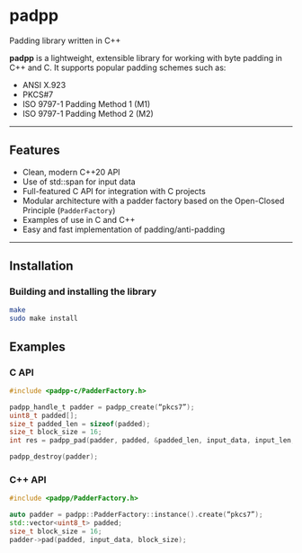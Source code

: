 # padpp
Padding library written in C++

**padpp** is a lightweight, extensible library for working with byte padding in C++ and C. It supports popular padding schemes such as:

- ANSI X.923
- PKCS#7
- ISO 9797-1 Padding Method 1 (M1)
- ISO 9797-1 Padding Method 2 (M2)

---

## Features

- Clean, modern C++20 API
- Use of std::span for input data
- Full-featured C API for integration with C projects
- Modular architecture with a padder factory based on the Open-Closed Principle (`PadderFactory`)
- Examples of use in C and C++
- Easy and fast implementation of padding/anti-padding

---

## Installation

### Building and installing the library

```bash
make
sudo make install
```

## Examples

### C API

```c
#include <padpp-c/PadderFactory.h>

padpp_handle_t padder = padpp_create(“pkcs7”);
uint8_t padded[];
size_t padded_len = sizeof(padded);
size_t block_size = 16;
int res = padpp_pad(padder, padded, &padded_len, input_data, input_len, block_size);

padpp_destroy(padder);
```

### C++ API

```cpp
#include <padpp/PadderFactory.h>

auto padder = padpp::PadderFactory::instance().create(“pkcs7”);
std::vector<uint8_t> padded;
size_t block_size = 16;
padder->pad(padded, input_data, block_size);
```